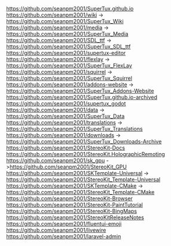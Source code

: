 https://github.com/seanpm2001/SuperTux.github.io
https://github.com/seanpm2001/wiki -> https://github.com/seanpm2001/SuperTux_Wiki
https://github.com/seanpm2001/media -> https://github.com/seanpm2001/SuperTux_Media
https://github.com/seanpm2001/SDL_ttf -> https://github.com/seanpm2001/SuperTux_SDL_ttf
https://github.com/seanpm2001/supertux-editor
https://github.com/seanpm2001/flexlay -> https://github.com/seanpm2001/SuperTux_FlexLay
https://github.com/seanpm2001/squirrel -> https://github.com/seanpm2001/SuperTux_Squirrel
https://github.com/seanpm2001/addons-website -> https://github.com/seanpm2001/SuperTux_Addons-Website
https://github.com/seanpm2001/SuperTux.github.io-archived
https://github.com/seanpm2001/supertux_godot
https://github.com/seanpm2001/data -> https://github.com/seanpm2001/SuperTux_Data
https://github.com/seanpm2001/translations -> https://github.com/seanpm2001/SuperTux_Translations
https://github.com/seanpm2001/downloads -> https://github.com/seanpm2001/SuperTux_Downloads-Archive
https://github.com/seanpm2001/StereoKit-Docs
https://github.com/seanpm2001/StereoKit.HolographicRemoting
https://github.com/seanpm2001/sk_gpu ->https://github.com/seanpm2001/StereoKit_GPU
https://github.com/seanpm2001/SKTemplate-Universal -> https://github.com/seanpm2001/StereoKit_Template-Universal
https://github.com/seanpm2001/SKTemplate-CMake -> https://github.com/seanpm2001/StereoKit_Template-CMake
https://github.com/seanpm2001/StereoKit-Browser
https://github.com/seanpm2001/StereoKit-PaintTutorial
https://github.com/seanpm2001/StereoKit-BingMaps
https://github.com/seanpm2001/StereoKitReleaseNotes
https://github.com/seanpm2001/fluentui-emoji
https://github.com/seanpm2001/livewire
https://github.com/seanpm2001/laravel-admin
